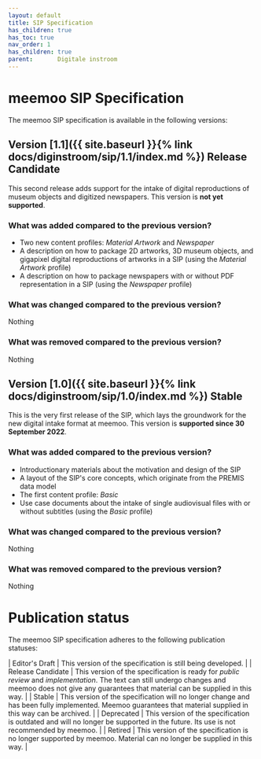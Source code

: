 ```yaml
---
layout: default
title: SIP Specification
has_children: true
has_toc: true
nav_order: 1
has_children: true
parent:       Digitale instroom
---
```


# meemoo SIP Specification

The meemoo SIP specification is available in the following versions:

## Version [1.1]({{ site.baseurl }}{% link docs/diginstroom/sip/1.1/index.md %}) <span class="label label-blue">Release Candidate</span>

This second release adds support for the intake of digital reproductions of museum objects and digitized newspapers. This version is **not yet supported**.

### What was **added** compared to the previous version?

- Two new content profiles: _Material Artwork_ and _Newspaper_
- A description on how to package 2D artworks, 3D museum objects, and gigapixel digital reproductions of artworks in a SIP (using the _Material Artwork_ profile)
- A description on how to package newspapers with or without PDF representation in a SIP (using the _Newspaper_ profile)

### What was **changed** compared to the previous version?

Nothing

### What was **removed** compared to the previous version?

Nothing

## Version [1.0]({{ site.baseurl }}{% link docs/diginstroom/sip/1.0/index.md %}) <span class="label label-green">Stable</span>

This is the very first release of the SIP, which lays the groundwork for the new digital intake format at meemoo. This version is **supported since 30 September 2022**.

### What was **added** compared to the previous version?

- Introductionary materials about the motivation and design of the SIP
- A layout of the SIP's core concepts, which originate from the PREMIS data model
- The first content profile: _Basic_
- Use case documents about the intake of single audiovisual files with or without subtitles (using the _Basic_ profile)

### What was **changed** compared to the previous version?

Nothing

### What was **removed** compared to the previous version?

Nothing

# Publication status

The meemoo SIP specification adheres to the following publication statuses:

| <span class="label label-yellow">Editor's Draft</span> | This version of the specification is still being developed. |
| <span class="label label-blue">Release Candidate</span> | This version of the specification is ready for _public review_ and _implementation_. The text can still undergo changes and meemoo does not give any guarantees that material can be supplied in this way. |
| <span class="label label-green">Stable</span> | This version of the specification will no longer change and has been fully implemented. Meemoo guarantees that material supplied in this way can be archived. |
| <span class="label label-orange">Deprecated</span> | This version of the specification is outdated and will no longer be supported in the future. Its use is not recommended by meemoo. |
| <span class="label label-red">Retired</span> | This version of the specification is no longer supported by meemoo. Material can no longer be supplied in this way. |







